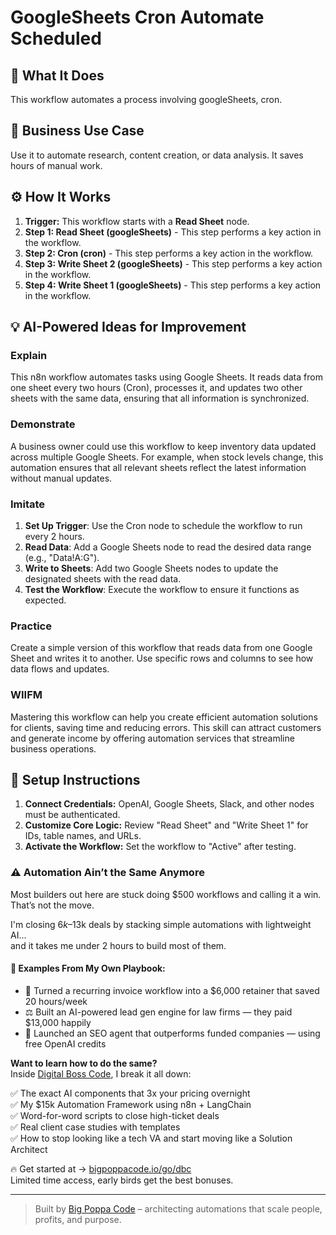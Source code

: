 # GoogleSheets Cron Automate Scheduled

## 🚀 What It Does
This workflow automates a process involving googleSheets, cron.

## 💼 Business Use Case
Use it to automate research, content creation, or data analysis. It saves hours of manual work.

## ⚙️ How It Works
1.  **Trigger:** This workflow starts with a **Read Sheet** node.
2. **Step 1: Read Sheet (googleSheets)** - This step performs a key action in the workflow.
3. **Step 2: Cron (cron)** - This step performs a key action in the workflow.
4. **Step 3: Write Sheet 2 (googleSheets)** - This step performs a key action in the workflow.
5. **Step 4: Write Sheet 1 (googleSheets)** - This step performs a key action in the workflow.

## 💡 AI-Powered Ideas for Improvement
### Explain
This n8n workflow automates tasks using Google Sheets. It reads data from one sheet every two hours (Cron), processes it, and updates two other sheets with the same data, ensuring that all information is synchronized.

### Demonstrate
A business owner could use this workflow to keep inventory data updated across multiple Google Sheets. For example, when stock levels change, this automation ensures that all relevant sheets reflect the latest information without manual updates.

### Imitate
1. **Set Up Trigger**: Use the Cron node to schedule the workflow to run every 2 hours.
2. **Read Data**: Add a Google Sheets node to read the desired data range (e.g., "Data!A:G").
3. **Write to Sheets**: Add two Google Sheets nodes to update the designated sheets with the read data.
4. **Test the Workflow**: Execute the workflow to ensure it functions as expected.

### Practice
Create a simple version of this workflow that reads data from one Google Sheet and writes it to another. Use specific rows and columns to see how data flows and updates.

### WIIFM
Mastering this workflow can help you create efficient automation solutions for clients, saving time and reducing errors. This skill can attract customers and generate income by offering automation services that streamline business operations.

## 🔧 Setup Instructions
1. **Connect Credentials:** OpenAI, Google Sheets, Slack, and other nodes must be authenticated.
2. **Customize Core Logic:** Review "Read Sheet" and "Write Sheet 1" for IDs, table names, and URLs.
3. **Activate the Workflow:** Set the workflow to "Active" after testing.

### ⚠️ Automation Ain’t the Same Anymore

Most builders out here are stuck doing $500 workflows and calling it a win.  
That’s not the move.  

I'm closing $6k–$13k deals by stacking simple automations with lightweight AI...  
and it takes me under 2 hours to build most of them.

#### 🧠 Examples From My Own Playbook:
- 🔁 Turned a recurring invoice workflow into a $6,000 retainer that saved 20 hours/week  
- ⚖️ Built an AI-powered lead gen engine for law firms — they paid $13,000 happily  
- 🚀 Launched an SEO agent that outperforms funded companies — using free OpenAI credits  

**Want to learn how to do the same?**  
Inside [Digital Boss Code](https://bigpoppacode.io/go/dbc), I break it all down:

✅ The exact AI components that 3x your pricing overnight  
✅ My $15k Automation Framework using n8n + LangChain  
✅ Word-for-word scripts to close high-ticket deals  
✅ Real client case studies with templates  
✅ How to stop looking like a tech VA and start moving like a Solution Architect  

🔥 Get started at → [bigpoppacode.io/go/dbc](https://bigpoppacode.io/go/dbc)  
Limited time access, early birds get the best bonuses.

---
> Built by [Big Poppa Code](https://bigpoppacode.io) – architecting automations that scale people, profits, and purpose.
